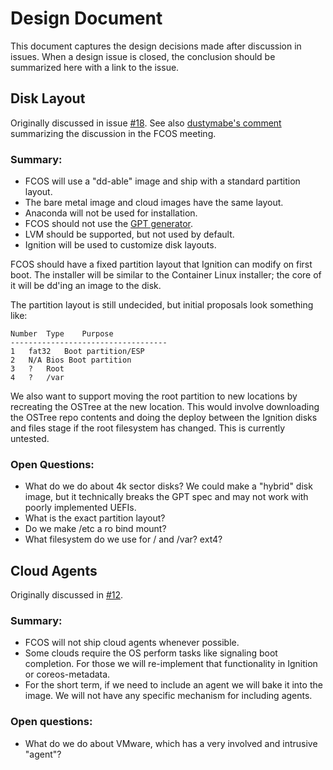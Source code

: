 # Design Document

This document captures the design decisions made after discussion in issues. When a design issue is closed, the
conclusion should be summarized here with a link to the issue.

## Disk Layout

Originally discussed in issue [#18](https://github.com/coreos/fedora-coreos-tracker/issues/18). See also [dustymabe's comment](https://github.com/coreos/fedora-coreos-tracker/issues/18#issuecomment-409668929) summarizing the discussion in the FCOS meeting.

### Summary:

 - FCOS will use a "dd-able" image and ship with a standard partition layout.
 - The bare metal image and cloud images have the same layout.
 - Anaconda will not be used for installation.
 - FCOS should not use the [GPT generator](https://www.freedesktop.org/software/systemd/man/systemd-gpt-auto-generator.html).
 - LVM should be supported, but not used by default.
 - Ignition will be used to customize disk layouts.

FCOS should have a fixed partition layout that Ignition can modify on first boot. The installer will be similar to the
Container Linux installer; the core of it will be dd'ing an image to the disk.

The partition layout is still undecided, but initial proposals look something like:

    Number	Type	Purpose
    -----------------------------------
    1	fat32	Boot partition/ESP
    2	N/A	Bios Boot partition
    3	?	Root
    4	?	/var

We also want to support moving the root partition to new locations by recreating the OSTree at the new location. This
would involve downloading the OSTree repo contents and doing the deploy between the Ignition disks and files stage if
the root filesystem has changed. This is currently untested.

### Open Questions:

 - What do we do about 4k sector disks? We could make a "hybrid" disk image, but it technically breaks the GPT spec and
   may not work with poorly implemented UEFIs.
 - What is the exact partition layout?
 - Do we make /etc a ro bind mount?
 - What filesystem do we use for / and /var? ext4?

## Cloud Agents

Originally discussed in [#12](https://github.com/coreos/fedora-coreos-tracker/issues/12).

### Summary:

 - FCOS will not ship cloud agents whenever possible.
 - Some clouds require the OS perform tasks like signaling boot completion. For those we will re-implement that functionality in
   Ignition or coreos-metadata.
 - For the short term, if we need to include an agent we will bake it into the image. We will not have any specific
   mechanism for including agents.

### Open questions:

 - What do we do about VMware, which has a very involved and intrusive "agent"?
